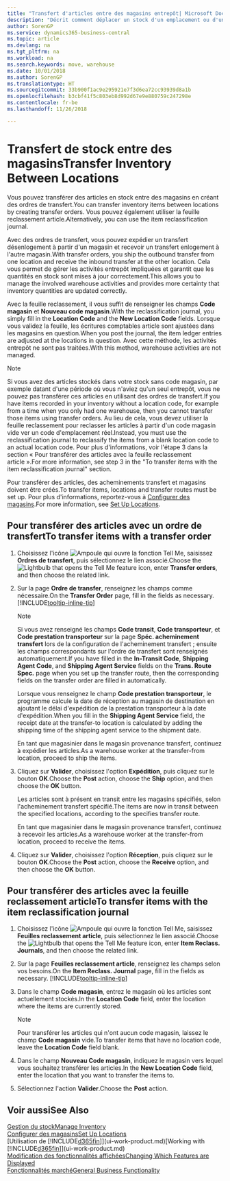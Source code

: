 ```yaml
---
title: "Transfert d'articles entre des magasins entrepôt| Microsoft Docs"
description: "Décrit comment déplacer un stock d'un emplacement ou d'un entrepôt à un autre soit avec la feuille reclassement soit à l'aide des ordres de transfert."
author: SorenGP
ms.service: dynamics365-business-central
ms.topic: article
ms.devlang: na
ms.tgt_pltfrm: na
ms.workload: na
ms.search.keywords: move, warehouse
ms.date: 10/01/2018
ms.author: SorenGP
ms.translationtype: HT
ms.sourcegitcommit: 33b900f1ac9e295921e7f3d6ea72cc93939d8a1b
ms.openlocfilehash: b3cbf41f5c803eb8d992d67e9e880759c247298e
ms.contentlocale: fr-be
ms.lasthandoff: 11/26/2018

---
```

# <a name="transfer-inventory-between-locations"></a><span data-ttu-id="6eb6f-103">Transfert de stock entre des magasins</span><span class="sxs-lookup"><span data-stu-id="6eb6f-103">Transfer Inventory Between Locations</span></span>
<span data-ttu-id="6eb6f-104">Vous pouvez transférer des articles en stock entre des magasins en créant des ordres de transfert.</span><span class="sxs-lookup"><span data-stu-id="6eb6f-104">You can transfer inventory items between locations by creating transfer orders.</span></span> <span data-ttu-id="6eb6f-105">Vous pouvez également utiliser la feuille reclassement article.</span><span class="sxs-lookup"><span data-stu-id="6eb6f-105">Alternatively, you can use the item reclassification journal.</span></span>

<span data-ttu-id="6eb6f-106">Avec des ordres de transfert, vous pouvez expédier un transfert désenlogement à partir d'un magasin et recevoir un transfert enlogement à l'autre magasin.</span><span class="sxs-lookup"><span data-stu-id="6eb6f-106">With transfer orders, you ship the outbound transfer from one location and receive the inbound transfer at the other location.</span></span> <span data-ttu-id="6eb6f-107">Cela vous permet de gérer les activités entrepôt impliquées et garantit que les quantités en stock sont mises à jour correctement.</span><span class="sxs-lookup"><span data-stu-id="6eb6f-107">This allows you to manage the involved warehouse activities and provides more certainty that inventory quantities are updated correctly.</span></span>

<span data-ttu-id="6eb6f-108">Avec la feuille reclassement, il vous suffit de renseigner les champs **Code magasin** et **Nouveau code magasin**.</span><span class="sxs-lookup"><span data-stu-id="6eb6f-108">With the reclassification journal, you simply fill in the **Location Code** and the **New Location Code** fields.</span></span> <span data-ttu-id="6eb6f-109">Lorsque vous validez la feuille, les écritures comptables article sont ajustées dans les magasins en question.</span><span class="sxs-lookup"><span data-stu-id="6eb6f-109">When you post the journal, the item ledger entries are adjusted at the locations in question.</span></span> <span data-ttu-id="6eb6f-110">Avec cette méthode, les activités entrepôt ne sont pas traitées.</span><span class="sxs-lookup"><span data-stu-id="6eb6f-110">With this method, warehouse activities are not managed.</span></span>

> [!NOTE]  
>   <span data-ttu-id="6eb6f-111">Si vous avez des articles stockés dans votre stock sans code magasin, par exemple datant d'une période où vous n'aviez qu'un seul entrepôt, vous ne pouvez pas transférer ces articles en utilisant des ordres de transfert.</span><span class="sxs-lookup"><span data-stu-id="6eb6f-111">If you have items recorded in your inventory without a location code, for example from a time when you only had one warehouse, then you cannot transfer those items using transfer orders.</span></span> <span data-ttu-id="6eb6f-112">Au lieu de cela, vous devez utiliser la feuille reclassement pour reclasser les articles à partir d'un code magasin vide ver un code d'emplacement réel.</span><span class="sxs-lookup"><span data-stu-id="6eb6f-112">Instead, you must use the reclassification journal to reclassify the items from a blank location code to an actual location code.</span></span>  <span data-ttu-id="6eb6f-113">Pour plus d'informations, voir l'étape 3 dans la section « Pour transférer des articles avec la feuille reclassement article ».</span><span class="sxs-lookup"><span data-stu-id="6eb6f-113">For more information, see step 3 in the "To transfer items with the item reclassification journal" section.</span></span>

<span data-ttu-id="6eb6f-114">Pour transférer des articles, des acheminements transfert et magasins doivent être créés.</span><span class="sxs-lookup"><span data-stu-id="6eb6f-114">To transfer items, locations and transfer routes must be set up.</span></span> <span data-ttu-id="6eb6f-115">Pour plus d'informations, reportez-vous à [Configurer des magasins](inventory-how-setup-locations.md).</span><span class="sxs-lookup"><span data-stu-id="6eb6f-115">For more information, see [Set Up Locations](inventory-how-setup-locations.md).</span></span>

## <a name="to-transfer-items-with-a-transfer-order"></a><span data-ttu-id="6eb6f-116">Pour transférer des articles avec un ordre de transfert</span><span class="sxs-lookup"><span data-stu-id="6eb6f-116">To transfer items with a transfer order</span></span>
1. <span data-ttu-id="6eb6f-117">Choisissez l'icône ![Ampoule qui ouvre la fonction Tell Me](media/ui-search/search_small.png "Dites-moi ce que vous voulez faire"), saisissez **Ordres de transfert**, puis sélectionnez le lien associé.</span><span class="sxs-lookup"><span data-stu-id="6eb6f-117">Choose the ![Lightbulb that opens the Tell Me feature](media/ui-search/search_small.png "Tell me what you want to do") icon, enter **Transfer orders**, and then choose the related link.</span></span>
2. <span data-ttu-id="6eb6f-118">Sur la page **Ordre de transfer**, renseignez les champs comme nécessaire.</span><span class="sxs-lookup"><span data-stu-id="6eb6f-118">On the **Transfer Order** page, fill in the fields as necessary.</span></span> [!INCLUDE[tooltip-inline-tip](includes/tooltip-inline-tip_md.md)]

    > [!NOTE]  
    >   <span data-ttu-id="6eb6f-119">Si vous avez renseigné les champs **Code transit**, **Code transporteur**, et **Code prestation transporteur** sur la page **Spéc. acheminement transfert** lors de la configuration de l'acheminement transfert ; ensuite les champs correspondants sur l'ordre de transfert sont renseignés automatiquement.</span><span class="sxs-lookup"><span data-stu-id="6eb6f-119">If you have filled in the **In-Transit Code**, **Shipping Agent Code**, and **Shipping Agent Service** fields on the **Trans. Route Spec.** page when you set up the transfer route, then the corresponding fields on the transfer order are filled in automatically.</span></span>

    <span data-ttu-id="6eb6f-120">Lorsque vous renseignez le champ **Code prestation transporteur**, le programme calcule la date de réception au magasin de destination en ajoutant le délai d'expédition de la prestation transporteur à la date d'expédition.</span><span class="sxs-lookup"><span data-stu-id="6eb6f-120">When you fill in the **Shipping Agent Service** field, the receipt date at the transfer-to location is calculated by adding the shipping time of the shipping agent service to the shipment date.</span></span>

    <span data-ttu-id="6eb6f-121">En tant que magasinier dans le magasin provenance transfert, continuez à expédier les articles.</span><span class="sxs-lookup"><span data-stu-id="6eb6f-121">As a warehouse worker at the transfer-from location, proceed to ship the items.</span></span>
3. <span data-ttu-id="6eb6f-122">Cliquez sur **Valider**, choisissez l'option **Expédition**, puis cliquez sur le bouton **OK**.</span><span class="sxs-lookup"><span data-stu-id="6eb6f-122">Choose the **Post** action, choose the **Ship** option, and then choose the **OK** button.</span></span>

    <span data-ttu-id="6eb6f-123">Les articles sont à présent en transit entre les magasins spécifiés, selon l'acheminement transfert spécifié.</span><span class="sxs-lookup"><span data-stu-id="6eb6f-123">The items are now in transit between the specified locations, according to the specifies transfer route.</span></span>

    <span data-ttu-id="6eb6f-124">En tant que magasinier dans le magasin provenance transfert, continuez à recevoir les articles.</span><span class="sxs-lookup"><span data-stu-id="6eb6f-124">As a warehouse worker at the transfer-from location, proceed to receive the items.</span></span>
4. <span data-ttu-id="6eb6f-125">Cliquez sur **Valider**, choisissez l'option **Réception**, puis cliquez sur le bouton **OK**.</span><span class="sxs-lookup"><span data-stu-id="6eb6f-125">Choose the **Post** action, choose the **Receive** option, and then choose the **OK** button.</span></span>

## <a name="to-transfer-items-with-the-item-reclassification-journal"></a><span data-ttu-id="6eb6f-126">Pour transférer des articles avec la feuille reclassement article</span><span class="sxs-lookup"><span data-stu-id="6eb6f-126">To transfer items with the item reclassification journal</span></span>
1. <span data-ttu-id="6eb6f-127">Choisissez l'icône ![Ampoule qui ouvre la fonction Tell Me](media/ui-search/search_small.png "Dites-moi ce que vous voulez faire"), saisissez **Feuilles reclassement article**, puis sélectionnez le lien associé.</span><span class="sxs-lookup"><span data-stu-id="6eb6f-127">Choose the ![Lightbulb that opens the Tell Me feature](media/ui-search/search_small.png "Tell me what you want to do") icon, enter **Item Reclass. Journals**, and then choose the related link.</span></span>
2. <span data-ttu-id="6eb6f-128">Sur la page **Feuilles reclassement article**, renseignez les champs selon vos besoins.</span><span class="sxs-lookup"><span data-stu-id="6eb6f-128">On the **Item Reclass. Journal** page, fill in the fields as necessary.</span></span> [!INCLUDE[tooltip-inline-tip](includes/tooltip-inline-tip_md.md)]
3. <span data-ttu-id="6eb6f-129">Dans le champ **Code magasin**, entrez le magasin où les articles sont actuellement stockés.</span><span class="sxs-lookup"><span data-stu-id="6eb6f-129">In the **Location Code** field, enter the location where the items are currently stored.</span></span>

    > [!NOTE]  
    >   <span data-ttu-id="6eb6f-130">Pour transférer les articles qui n'ont aucun code magasin, laissez le champ **Code magasin** vide.</span><span class="sxs-lookup"><span data-stu-id="6eb6f-130">To transfer items that have no location code, leave the **Location Code** field blank.</span></span>
4. <span data-ttu-id="6eb6f-131">Dans le champ **Nouveau Code magasin**, indiquez le magasin vers lequel vous souhaitez transférer les articles.</span><span class="sxs-lookup"><span data-stu-id="6eb6f-131">In the **New Location Code** field, enter the location that you want to transfer the items to.</span></span>
5. <span data-ttu-id="6eb6f-132">Sélectionnez l'action **Valider**.</span><span class="sxs-lookup"><span data-stu-id="6eb6f-132">Choose the **Post** action.</span></span>

## <a name="see-also"></a><span data-ttu-id="6eb6f-133">Voir aussi</span><span class="sxs-lookup"><span data-stu-id="6eb6f-133">See Also</span></span>
[<span data-ttu-id="6eb6f-134">Gestion du stock</span><span class="sxs-lookup"><span data-stu-id="6eb6f-134">Manage Inventory</span></span>](inventory-manage-inventory.md)  
[<span data-ttu-id="6eb6f-135">Configurer des magasins</span><span class="sxs-lookup"><span data-stu-id="6eb6f-135">Set Up Locations</span></span>](inventory-how-setup-locations.md)  
<span data-ttu-id="6eb6f-136">[Utilisation de [!INCLUDE[d365fin](includes/d365fin_md.md)]](ui-work-product.md)</span><span class="sxs-lookup"><span data-stu-id="6eb6f-136">[Working with [!INCLUDE[d365fin](includes/d365fin_md.md)]](ui-work-product.md)</span></span>  
[<span data-ttu-id="6eb6f-137">Modification des fonctionnalités affichées</span><span class="sxs-lookup"><span data-stu-id="6eb6f-137">Changing Which Features are Displayed</span></span>](ui-experiences.md)  
[<span data-ttu-id="6eb6f-138">Fonctionnalités marché</span><span class="sxs-lookup"><span data-stu-id="6eb6f-138">General Business Functionality</span></span>](ui-across-business-areas.md)

